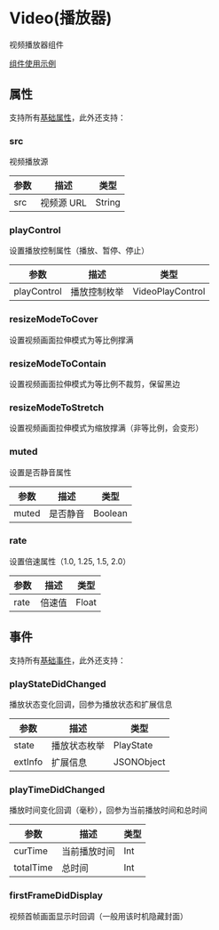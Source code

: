# Video(播放器)

视频播放器组件

[组件使用示例](https://github.com/Tencent-TDS/KuiklyUI/blob/main/demo/src/commonMain/kotlin/com/tencent/kuikly/demo/pages/demo/VideoExamplePage.kt)

## 属性

支持所有[基础属性](basic-attr-event.md#基础属性)，此外还支持：

### src

视频播放源

| 参数 | 描述 | 类型 |
| -- | -- | -- |
| src | 视频源 URL | String |

### playControl

设置播放控制属性（播放、暂停、停止）

| 参数 | 描述 | 类型 |
| -- | -- | -- |
| playControl | 播放控制枚举 | VideoPlayControl |

### resizeModeToCover

设置视频画面拉伸模式为等比例撑满

### resizeModeToContain

设置视频画面拉伸模式为等比例不裁剪，保留黑边

### resizeModeToStretch

设置视频画面拉伸模式为缩放撑满（非等比例，会变形）

### muted

设置是否静音属性

| 参数 | 描述 | 类型 |
| -- | -- | -- |
| muted | 是否静音 | Boolean |

### rate

设置倍速属性（1.0, 1.25, 1.5, 2.0）

| 参数 | 描述 | 类型 |
| -- | -- | -- |
| rate | 倍速值 | Float |


## 事件

支持所有[基础事件](basic-attr-event.md#基础事件)，此外还支持：

### playStateDidChanged

播放状态变化回调，回参为播放状态和扩展信息

| 参数 | 描述 | 类型 |
| -- | -- | -- |
| state | 播放状态枚举 | PlayState |
| extInfo | 扩展信息 | JSONObject |

### playTimeDidChanged

播放时间变化回调（毫秒），回参为当前播放时间和总时间

| 参数 | 描述 | 类型 |
| -- | -- | -- |
| curTime | 当前播放时间 | Int |
| totalTime | 总时间 | Int |

### firstFrameDidDisplay

视频首帧画面显示时回调（一般用该时机隐藏封面）

